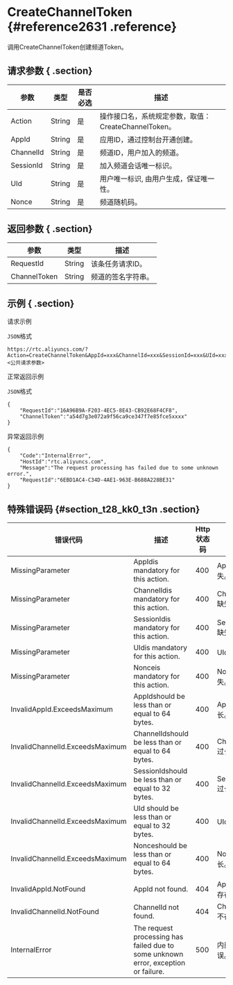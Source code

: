 # CreateChannelToken {#reference2631 .reference}

调用CreateChannelToken创建频道Token。

## 请求参数 { .section}

|参数|类型|是否必选|描述|
|--|--|----|--|
|Action|String|是|操作接口名，系统规定参数，取值：CreateChannelToken。|
|AppId|String|是|应用ID，通过控制台开通创建。|
|ChannelId|String|是|频道ID，用户加入的频道。|
|SessionId|String|是|加入频道会话唯一标识。|
|UId|String|是|用户唯一标识, 由用户生成，保证唯一性。|
|Nonce|String|是|频道随机码。|

## 返回参数 { .section}

|参数|类型|描述|
|--|--|--|
|RequestId|String|该条任务请求ID。|
|ChannelToken|String|频道的签名字符串。|

## 示例 { .section}

请求示例

`JSON`格式

```
https://rtc.aliyuncs.com/?Action=CreateChannelToken&AppId=xxx&ChannelId=xxx&SessionId=xxx&UId=xxx&Nonce=xxx&<公共请求参数>
```

正常返回示例

`JSON`格式

```language-json
{
    "RequestId":"16A96B9A-F203-4EC5-8E43-CB92E68F4CF8",
    "ChannelToken":"a54d7g3e072a9f56ca9ce347f7e85fce5xxxx"
}
```

异常返回示例

```language-json
{
    "Code":"InternalError",
    "HostId":"rtc.aliyuncs.com",
    "Message":"The request processing has failed due to some unknown error.",
    "RequestId":"6EBD1AC4-C34D-4AE1-963E-B688A228BE31"
}
```

## 特殊错误码 {#section_t28_kk0_t3n .section}

|错误代码|描述|Http 状态码|语义|
|----|--|--------|--|
|MissingParameter|AppIdis mandatory for this action.|400|AppId缺失。|
|MissingParameter|ChannelIdis mandatory for this action.|400|ChannelId缺失。|
|MissingParameter|SessionIdis mandatory for this action.|400|SessionId缺失。|
|MissingParameter|UIdis mandatory for this action.|400|UId缺失。|
|MissingParameter|Nonceis mandatory for this action.|400|Nonce缺失。|
|InvalidAppId.ExceedsMaximum|AppIdshould be less than or equal to 64 bytes.|400|AppId过长。|
|InvalidChannelId.ExceedsMaximum|ChannelIdshould be less than or equal to 64 bytes.|400|ChannelId过长。|
|InvalidChannelId.ExceedsMaximum|SessionIdshould be less than or equal to 32 bytes.|400|SessionId过长。|
|InvalidChannelId.ExceedsMaximum|UId should be less than or equal to 32 bytes.|400|UId过长。|
|InvalidChannelId.ExceedsMaximum|Nonceshould be less than or equal to 64 bytes.|400|Nonce过长。|
|InvalidAppId.NotFound|AppId not found.|404|AppId不存在。|
|InvalidChannelId.NotFound|ChannelId not found.|404|ChannelId不存在。|
|InternalError|The request processing has failed due to some unknown error, exception or failure.|500|内部错误。|

